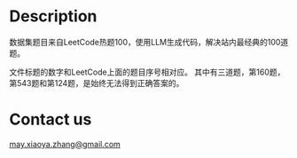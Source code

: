 # Description
数据集题目来自LeetCode热题100，使用LLM生成代码，解决站内最经典的100道题。

文件标题的数字和LeetCode上面的题目序号相对应。
其中有三道题，第160题，第543题和第124题，是始终无法得到正确答案的。


# Contact us
<may.xiaoya.zhang@gmail.com>
